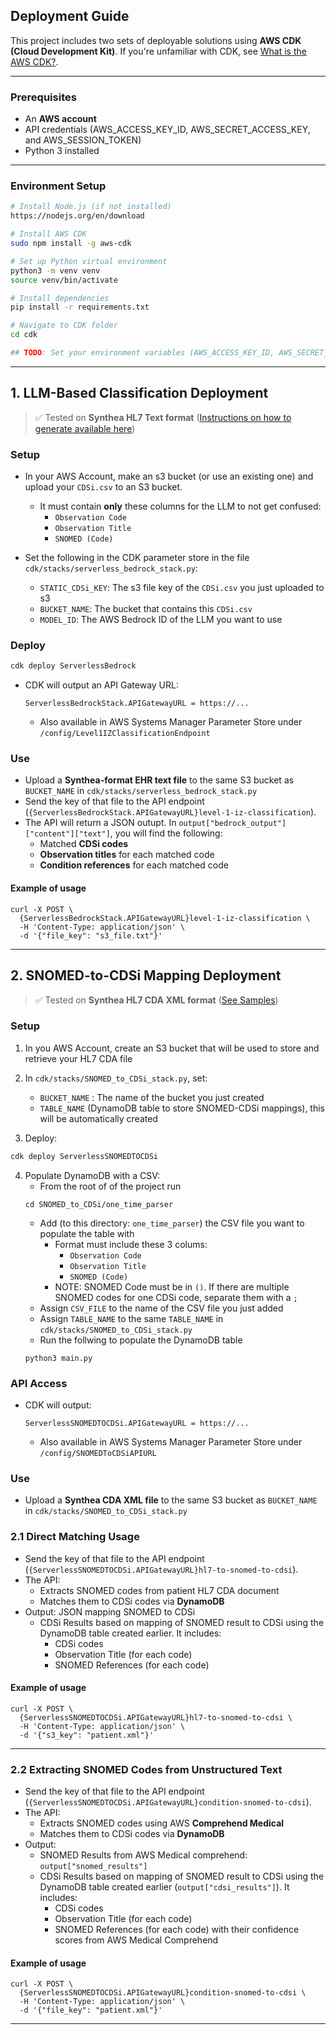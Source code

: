 ## Deployment Guide

This project includes two sets of deployable solutions using **AWS CDK (Cloud Development Kit)**. If you're unfamiliar with CDK, see [What is the AWS CDK?](https://docs.aws.amazon.com/cdk/v2/guide/home.html).

---

### Prerequisites

- An **AWS account**
- API credentials (AWS_ACCESS_KEY_ID, AWS_SECRET_ACCESS_KEY, and AWS_SESSION_TOKEN)
- Python 3 installed

---

### Environment Setup

```bash
# Install Node.js (if not installed)
https://nodejs.org/en/download

# Install AWS CDK
sudo npm install -g aws-cdk

# Set up Python virtual environment
python3 -m venv venv
source venv/bin/activate

# Install dependencies
pip install -r requirements.txt

# Navigate to CDK folder
cd cdk

## TODO: Set your environment variables (AWS_ACCESS_KEY_ID, AWS_SECRET_ACCESS_KEY, and AWS_SESSION_TOKEN)
```

---

## 1. LLM-Based Classification Deployment

> ✅ Tested on **Synthea HL7 Text format** ([Instructions on how to generate available here](https://github.com/synthetichealth/synthea))

### Setup

- In your AWS Account, make an s3 bucket (or use an existing one) and upload your `CDSi.csv` to an S3 bucket.
  - It must contain **only** these columns for the LLM to not get confused:
    - `Observation Code`
    - `Observation Title`
    - `SNOMED (Code)`

- Set the following in the CDK parameter store in the file `cdk/stacks/serverless_bedrock_stack.py`:
  - `STATIC_CDSi_KEY`: The s3 file key of the `CDSi.csv` you just uploaded to s3
  - `BUCKET_NAME`: The bucket that contains this `CDSi.csv`
  - `MODEL_ID`: The AWS Bedrock ID of the LLM you want to use

### Deploy

```bash
cdk deploy ServerlessBedrock
```

- CDK will output an API Gateway URL:
  ```
  ServerlessBedrockStack.APIGatewayURL = https://...
  ```
  - Also available in AWS Systems Manager Parameter Store under `/config/Level1IZClassificationEndpoint`

### Use
- Upload a **Synthea-format EHR text file** to the same S3 bucket as `BUCKET_NAME` in `cdk/stacks/serverless_bedrock_stack.py`
- Send the key of that file to the API endpoint (`{ServerlessBedrockStack.APIGatewayURL}level-1-iz-classification`).
- The API will return a JSON outupt. In `output["bedrock_output"]["content"]["text"]`, you will find the following:
  - Matched **CDSi codes**
  - **Observation titles** for each matched code
  - **Condition references** for each matched code

#### Example of usage
```
curl -X POST \
  {ServerlessBedrockStack.APIGatewayURL}level-1-iz-classification \
  -H 'Content-Type: application/json' \
  -d '{"file_key": "s3_file.txt"}'
```

---

## 2. SNOMED-to-CDSi Mapping Deployment

> ✅ Tested on **Synthea HL7 CDA XML format** ([See Samples](https://synthetichealth.github.io/synthea-sample-data/downloads/latest/synthea_sample_data_ccda_latest.zip))

### Setup
1. In you AWS Account, create an S3 bucket that will be used to store and retrieve your HL7 CDA file

2. In `cdk/stacks/SNOMED_to_CDSi_stack.py`, set:
   - `BUCKET_NAME` : The name of the bucket you just created
   - `TABLE_NAME` (DynamoDB table to store SNOMED-CDSi mappings), this will be automatically created

3. Deploy:

```bash
cdk deploy ServerlessSNOMEDTOCDSi
```

4. Populate DynamoDB with a CSV:
   - From the root of of the project run 
   ``` 
   cd SNOMED_to_CDSi/one_time_parser 
   ```
   - Add (to this directory: `one_time_parser`) the CSV file you want to populate the table with
      - Format must include these 3 colums:
        - `Observation Code`
        - `Observation Title`
        - `SNOMED (Code)`
      - NOTE: SNOMED Code must be in `()`. If there are multiple SNOMED codes for one CDSi code, separate them with a `;`
   - Assign `CSV_FILE` to the name of the CSV file you just added
   - Assign `TABLE_NAME` to the same `TABLE_NAME` in `cdk/stacks/SNOMED_to_CDSi_stack.py`
   - Run the follwing to populate the DynamoDB table
   ```
   python3 main.py
   ```

### API Access

- CDK will output:
  ```
  ServerlessSNOMEDTOCDSi.APIGatewayURL = https://...
  ```
  - Also available in AWS Systems Manager Parameter Store under `/config/SNOMEDToCDSiAPIURL`

### Use
- Upload a **Synthea CDA XML file** to the same S3 bucket as `BUCKET_NAME` in `cdk/stacks/SNOMED_to_CDSi_stack.py`

### 2.1 Direct Matching Usage

- Send the key of that file to the API endpoint (`{ServerlessSNOMEDTOCDSi.APIGatewayURL}hl7-to-snomed-to-cdsi`).
- The API:
  - Extracts SNOMED codes from patient HL7 CDA document
  - Matches them to CDSi codes via **DynamoDB**
- Output: JSON mapping SNOMED to CDSi
  - CDSi Results based on mapping of SNOMED result to CDSi using the DynamoDB table created earlier. It includes:
    - CDSi codes
    - Observation Title (for each code)
    - SNOMED References (for each code)

#### Example of usage
```
curl -X POST \
  {ServerlessSNOMEDTOCDSi.APIGatewayURL}hl7-to-snomed-to-cdsi \
  -H 'Content-Type: application/json' \
  -d '{"s3_key": "patient.xml"}'
```
---
### 2.2 Extracting SNOMED Codes from Unstructured Text

- Send the key of that file to the API endpoint (`{ServerlessSNOMEDTOCDSi.APIGatewayURL}condition-snomed-to-cdsi`).
- The API:
  - Extracts SNOMED codes using AWS **Comprehend Medical**
  - Matches them to CDSi codes via **DynamoDB**
- Output:
  - SNOMED Results from AWS Medical comprehend: `output["snomed_results"]`
  - CDSi Results based on mapping of SNOMED result to CDSi using the DynamoDB table created earlier (`output["cdsi_results"]`). It includes:
    - CDSi codes
    - Observation Title (for each code)
    - SNOMED References (for each code) with their confidence scores from AWS Medical Comprehend 

#### Example of usage
```
curl -X POST \
  {ServerlessSNOMEDTOCDSi.APIGatewayURL}condition-snomed-to-cdsi \
  -H 'Content-Type: application/json' \
  -d '{"file_key": "patient.xml"}'
```

---
